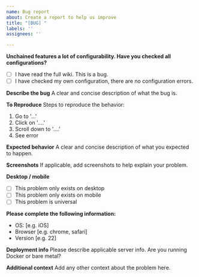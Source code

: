 ```yaml
---
name: Bug report
about: Create a report to help us improve
title: "[BUG] "
labels: ''
assignees: ''

---
```


**Unchained features a lot of configurability. Have you checked all configurations?**
* [ ]  I have read the full wiki. This is a bug.
* [ ]  I have checked my own configuration, there are no configuration errors. 

**Describe the bug**
A clear and concise description of what the bug is.

**To Reproduce**
Steps to reproduce the behavior:
1. Go to '...'
2. Click on '....'
3. Scroll down to '....'
4. See error

**Expected behavior**
A clear and concise description of what you expected to happen.

**Screenshots**
If applicable, add screenshots to help explain your problem.

**Desktop / mobile**
 * [ ] This problem only exists on desktop
 * [ ] This problem only exists on mobile
 * [ ] This problem is universal

**Please complete the following information:**
 - OS: [e.g. iOS]
 - Browser [e.g. chrome, safari]
 - Version [e.g. 22]

**Deployment info**
Please describe applicable server info. Are you running Docker or bare metal?

**Additional context**
Add any other context about the problem here.
